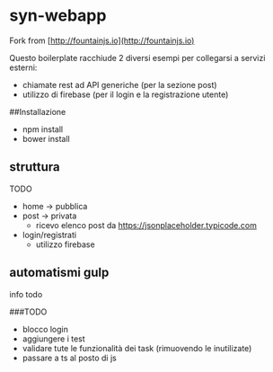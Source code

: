 # syn-webapp
Fork from  [http://fountainjs.io](http://fountainjs.io)

Questo boilerplate racchiude 2 diversi esempi per collegarsi a servizi esterni:
* chiamate rest ad API generiche (per la sezione post)
* utilizzo di firebase (per il login e la registrazione utente)

##Installazione
* npm install
* bower install

  
 
## struttura
TODO
* home -> pubblica
* post -> privata
  * ricevo elenco post da https://jsonplaceholder.typicode.com
* login/registrati
   * utilizzo firebase 
   
## automatismi gulp
info todo


###TODO
* blocco login 
* aggiungere i test
* validare tute le funzionalità dei task (rimuovendo le inutilizate)
* passare a ts al posto di js
